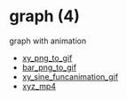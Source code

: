 # graph (4)
graph with animation

+ [xy_png_to_gif](xy_png_to_gif.ipynb)
+ [bar_png_to_gif](bar_png_to_gif.ipynb)
+ [xy_sine_funcanimation_gif](xy_sine_funcanimation_gif.ipynb)
+ [xyz_mp4](xyz_mp4.ipynb)
